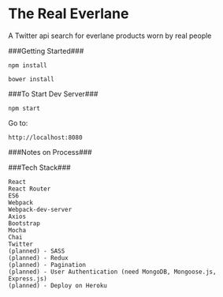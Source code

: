 # The Real Everlane
A Twitter api search for everlane products worn by real people

###Getting Started###

	npm install

    bower install

###To Start Dev Server###

    npm start

Go to:

    http://localhost:8080

###Notes on Process###




###Tech Stack###

    React
    React Router
    ES6
    Webpack
    Webpack-dev-server
    Axios
    Bootstrap
    Mocha
    Chai
    Twitter
    (planned) - SASS
    (planned) - Redux
    (planned) - Pagination
    (planned) - User Authentication (need MongoDB, Mongoose.js, Express.js)
    (planned) - Deploy on Heroku